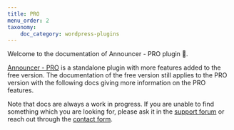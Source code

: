 ```yaml
---
title: PRO
menu_order: 2
taxonomy:
    doc_category: wordpress-plugins
---
```


Welcome to the documentation of Announcer - PRO plugin 👋.

[Announcer - PRO](/wordpress-plugins/announcer-pro/) is a standalone plugin with more features added to the free version. The documentation of the free version still applies to the PRO version with the following docs giving more information on the PRO features.

Note that docs are always a work in progress. If you are unable to find something which you are looking for, please ask it in the [support forum](/forum) or reach out through the [contact form](/contact/).